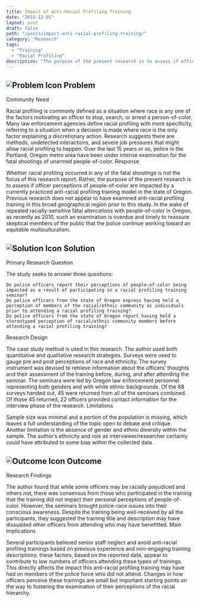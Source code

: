 ```yaml
---
title: Impact of Anti-Racial Profiling Training
date: "2015-12-01"
layout: post
draft: false
path: "/posts/impact-anti-racial-profiling-training/"
category: "Research"
tags:
  - "Training"
  - "Racial Profiling"
description: "The purpose of the present research is to assess if officer perceptions of people-of-color are impacted by a currently practiced anti-racial profiling training model in the state of Oregon."
---
```

## ![Problem Icon](https://github.com/google/material-design-icons/raw/master/alert/1x_web/ic_error_outline_black_48dp.png "Problem") Problem

Community Need

Racial profiling is commonly defined as a situation where race is any one of the factors motivating an officer to stop, search, or arrest a person-of-color. Many law enforcement agencies define racial profiling with more specificity, referring to a situation when a decision is made where race is the only factor explaining a discretionary action. Research suggests there are methods, undetected interactions, and severe job pressures that might allow racial profiling to happen. Over the last 15 years or so, police in the Portland, Oregon metro area have been under intense examination for the fatal shootings of unarmed people-of-color.
Response

Whether racial profiling occurred in any of the fatal shootings is not the focus of this research report. Rather, the purpose of the present research is to assess if officer perceptions of people-of-color are impacted by a currently practiced anti-racial profiling training model in the state of Oregon. Previous research does not appear to have examined anti-racial profiling training in this broad geographical region prior to this study. In the wake of repeated racially-sensitive fatal altercations with people-of-color in Oregon, as recently as 2010, such an examination is overdue and timely to reassure skeptical members of the public that the police continue working toward an equitable multiculturalism. 
## ![Solution Icon](https://github.com/google/material-design-icons/raw/master/action/1x_web/ic_lightbulb_outline_black_48dp.png "Solution") Solution
Primary Research Question

The study seeks to answer three questions:

    Do police officers report their perceptions of people-of-color being impacted as a result of participating in a racial profiling training seminar?
    Do police officers from the state of Oregon express having held a perception of members of the racial/ethnic community as individuals prior to attending a racial profiling training?
    Do police officers from the state of Oregon report having held a stereotyped perception of racial/ethnic community members before attending a racial profiling training?

Research Design

The case study method is used in this research. The author used both quantitative and qualitative research strategies. Surveys were used to gauge pre and post perceptions of race and ethnicity. The survey instrument was devised to retrieve information about the officers’ thoughts and their assessment of the training before, during, and after attending the seminar. The seminars were led by Oregon law enforcement personnel representing both genders and with white ethnic backgrounds. Of the 68 surveys handed out, 45 were returned from all of the seminars combined. Of those 45 returned, 22 officers provided contact information for the interview phase of the research.
Limitations

Sample size was minimal and a portion of the population is missing, which leaves a full understanding of the topic open to debate and critique. Another limitation is the absence of gender and ethnic diversity within the sample. The author’s ethnicity and role as interviewer/researcher certainly could have attributed to some bias within the collected data.
## ![Outcome Icon](https://github.com/google/material-design-icons/raw/master/action/1x_web/ic_view_list_black_48dp.png "Outcome") Outcome
Research Findings

The author found that while some officers may be racially prejudiced and others not, there was consensus from those who participated in the training that the training did not impact their personal perceptions of people-of-color. However, the seminars brought police-race issues into their conscious awareness. Despite the training being well-received by all the participants, they suggested the training title and description may have dissuaded other officers from attending who may have benefitted.
Main Implications

Several participants believed senior staff neglect and avoid anti-racial profiling trainings based on previous experience and non-engaging training descriptions; these factors, based on the reported data, appear to contribute to low numbers of officers attending these types of trainings. This directly affects the impact this anti-racial profiling training may have had on members of the police force who did not attend. Changes in how officers perceive these trainings are small but important starting points on the way to fostering the examination of their perceptions of the racial hierarchy. 
